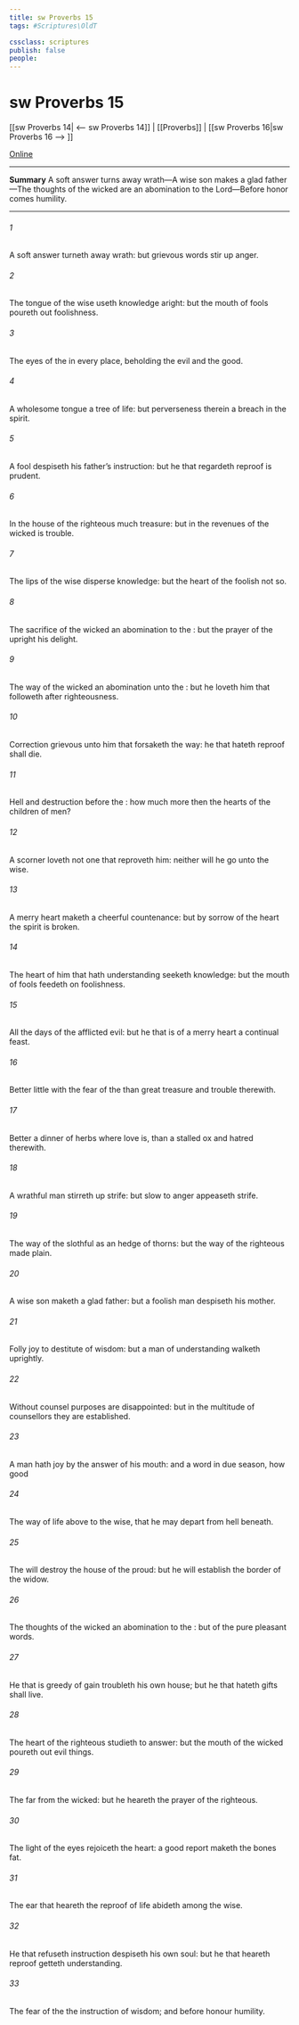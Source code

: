 ```yaml
---
title: sw Proverbs 15
tags: #Scriptures\OldT

cssclass: scriptures
publish: false
people:
---
```


# sw Proverbs 15
[[sw Proverbs 14| <-- sw Proverbs 14]] | [[Proverbs]] | [[sw Proverbs 16|sw Proverbs 16 --> ]]

[Online](https://churchofjesuschrist.org/study/scriptures/ot/prov/15?lang=eng)

---
__Summary__
A soft answer turns away wrath—A wise son makes a glad father—The thoughts of the wicked are an abomination to the Lord—Before honor comes humility.

---
###### 1 
A soft answer turneth away wrath: but grievous words stir up anger.

###### 2 
The tongue of the wise useth knowledge aright: but the mouth of fools poureth out foolishness.

###### 3 
The eyes of the   in every place, beholding the evil and the good.

###### 4 
A wholesome tongue  a tree of life: but perverseness therein  a breach in the spirit.

###### 5 
A fool despiseth his father’s instruction: but he that regardeth reproof is prudent.

###### 6 
In the house of the righteous  much treasure: but in the revenues of the wicked is trouble.

###### 7 
The lips of the wise disperse knowledge: but the heart of the foolish  not so.

###### 8 
The sacrifice of the wicked  an abomination to the : but the prayer of the upright  his delight.

###### 9 
The way of the wicked  an abomination unto the : but he loveth him that followeth after righteousness.

###### 10 
Correction  grievous unto him that forsaketh the way:  he that hateth reproof shall die.

###### 11 
Hell and destruction  before the : how much more then the hearts of the children of men?

###### 12 
A scorner loveth not one that reproveth him: neither will he go unto the wise.

###### 13 
A merry heart maketh a cheerful countenance: but by sorrow of the heart the spirit is broken.

###### 14 
The heart of him that hath understanding seeketh knowledge: but the mouth of fools feedeth on foolishness.

###### 15 
All the days of the afflicted  evil: but he that is of a merry heart  a continual feast.

###### 16 
Better  little with the fear of the  than great treasure and trouble therewith.

###### 17 
Better  a dinner of herbs where love is, than a stalled ox and hatred therewith.

###### 18 
A wrathful man stirreth up strife: but  slow to anger appeaseth strife.

###### 19 
The way of the slothful  as an hedge of thorns: but the way of the righteous  made plain.

###### 20 
A wise son maketh a glad father: but a foolish man despiseth his mother.

###### 21 
Folly  joy to  destitute of wisdom: but a man of understanding walketh uprightly.

###### 22 
Without counsel purposes are disappointed: but in the multitude of counsellors they are established.

###### 23 
A man hath joy by the answer of his mouth: and a word  in due season, how good 

###### 24 
The way of life  above to the wise, that he may depart from hell beneath.

###### 25 
The  will destroy the house of the proud: but he will establish the border of the widow.

###### 26 
The thoughts of the wicked  an abomination to the : but  of the pure  pleasant words.

###### 27 
He that is greedy of gain troubleth his own house; but he that hateth gifts shall live.

###### 28 
The heart of the righteous studieth to answer: but the mouth of the wicked poureth out evil things.

###### 29 
The   far from the wicked: but he heareth the prayer of the righteous.

###### 30 
The light of the eyes rejoiceth the heart:  a good report maketh the bones fat.

###### 31 
The ear that heareth the reproof of life abideth among the wise.

###### 32 
He that refuseth instruction despiseth his own soul: but he that heareth reproof getteth understanding.

###### 33 
The fear of the   the instruction of wisdom; and before honour  humility.

